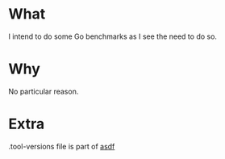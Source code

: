 # What

I intend to do some Go benchmarks as I see the need to do so.

# Why

No particular reason.

# Extra

.tool-versions file is part of [asdf](https://github.com/asdf-vm/asdf)
